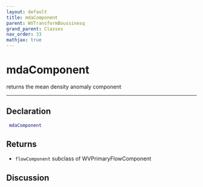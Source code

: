 ```yaml
---
layout: default
title: mdaComponent
parent: WVTransformBoussinesq
grand_parent: Classes
nav_order: 33
mathjax: true
---
```


#  mdaComponent

returns the mean density anomaly component


---

## Declaration
```matlab
 mdaComponent
```
## Returns
+ `flowComponent`  subclass of WVPrimaryFlowComponent

## Discussion

        
